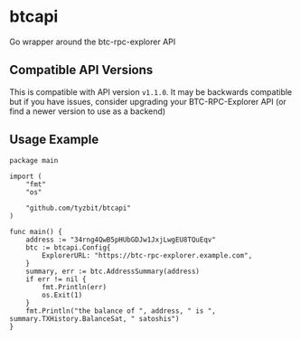 # btcapi
Go wrapper around the btc-rpc-explorer API

## Compatible API Versions
This is compatible with API version `v1.1.0`. It may be backwards compatible but
if you have issues, consider upgrading your BTC-RPC-Explorer API (or find a newer
version to use as a backend)

## Usage Example

```golang
package main

import (
    "fmt"
    "os"

    "github.com/tyzbit/btcapi"
)

func main() {
    address := "34rng4QwB5pHUbGDJw1JxjLwgEU8TQuEqv"
    btc := btcapi.Config{
        ExplorerURL: "https://btc-rpc-explorer.example.com",
    }
    summary, err := btc.AddressSummary(address)
    if err != nil {
        fmt.Println(err)
        os.Exit(1)
    }
    fmt.Println("the balance of ", address, " is ", summary.TXHistory.BalanceSat, " satoshis")
}
```